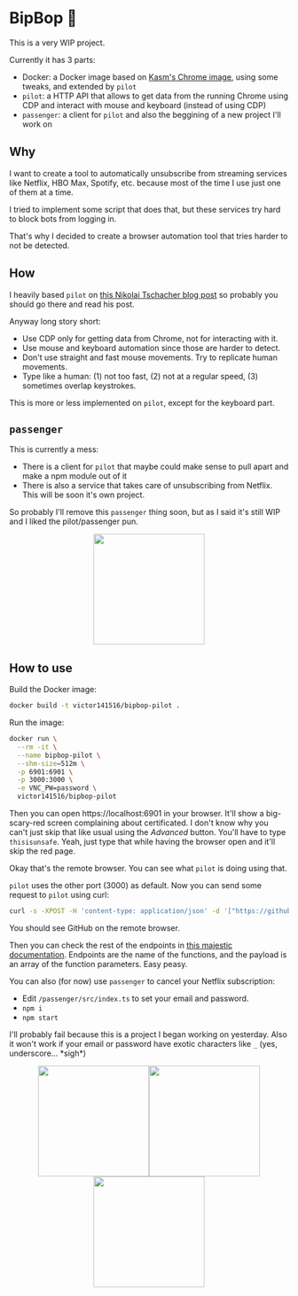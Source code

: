 # BipBop 🤖

This is a very WIP project.

Currently it has 3 parts:

 - Docker: a Docker image based on [Kasm's Chrome image](https://hub.docker.com/r/kasmweb/chrome), using some tweaks, and extended by `pilot`
 - `pilot`: a HTTP API that allows to get data from the running Chrome using CDP and interact with mouse and keyboard (instead of using CDP)
 - `passenger`: a client for `pilot` and also the beggining of a new project I'll work on

## Why

I want to create a tool to automatically unsubscribe from streaming services like Netflix, HBO Max, Spotify, etc. because most of the time I use just one of them at a time.

I tried to implement some script that does that, but these services try hard to block bots from logging in.

That's why I decided to create a browser automation tool that tries harder to not be detected.

## How

I heavily based `pilot` on [this Nikolai Tschacher blog post](https://incolumitas.com/2021/05/20/avoid-puppeteer-and-playwright-for-scraping/) so probably you should go there and read his post.

Anyway long story short:

 - Use CDP only for getting data from Chrome, not for interacting with it.
 - Use mouse and keyboard automation since those are harder to detect.
 - Don't use straight and fast mouse movements. Try to replicate human movements.
 - Type like a human: (1) not too fast, (2) not at a regular speed, (3) sometimes overlap keystrokes.

This is more or less implemented on `pilot`, except for the keyboard part.

## `passenger`

This is currently a mess:

 - There is a client for `pilot` that maybe could make sense to pull apart and make a npm module out of it
 - There is also a service that takes care of unsubscribing from Netflix. This will be soon it's own project.

So probably I'll remove this `passenger` thing soon, but as I said it's still WIP and I liked the pilot/passenger pun.

<p align="center"><img width="200" src="https://user-images.githubusercontent.com/5548950/185271182-1275fb99-6592-47e8-a208-420ed43a9f50.png"/></p>

## How to use

Build the Docker image:
```sh
docker build -t victor141516/bipbop-pilot .
```

Run the image:
```sh
docker run \
  --rm -it \
  --name bipbop-pilot \
  --shm-size=512m \
  -p 6901:6901 \
  -p 3000:3000 \
  -e VNC_PW=password \
  victor141516/bipbop-pilot
```

Then you can open https://localhost:6901 in your browser. It'll show a big-scary-red screen complaining about certificated. I don't know why you can't just skip that like usual using the _Advanced_ button. You'll have to type `thisisunsafe`. Yeah, just type that while having the browser open and it'll skip the red page.

Okay that's the remote browser. You can see what `pilot` is doing using that.

`pilot` uses the other port (3000) as default. Now you can send some request to `pilot` using curl:
```sh
curl -s -XPOST -H 'content-type: application/json' -d '["https://github.com"]' http://localhost:3000/api/v1/navigateTo
```

You should see GitHub on the remote browser.

Then you can check the rest of the endpoints in [this majestic documentation](https://github.com/victor141516/bipbop/blob/master/pilot/src/services/browser/index.ts). Endpoints are the name of the functions, and the payload is an array of the function parameters. Easy peasy.

You can also (for now) use `passenger` to cancel your Netflix subscription:
 - Edit `/passenger/src/index.ts` to set your email and password.
 - `npm i`
 - `npm start`

I'll probably fail because this is a project I began working on yesterday. Also it won't work if your email or password have exotic characters like `_` (yes, underscore... \*sigh*)

<p align="center"><img width="200" src="https://user-images.githubusercontent.com/5548950/185271182-1275fb99-6592-47e8-a208-420ed43a9f50.png"/><img width="200" src="https://user-images.githubusercontent.com/5548950/185271182-1275fb99-6592-47e8-a208-420ed43a9f50.png"/><img width="200" src="https://user-images.githubusercontent.com/5548950/185271182-1275fb99-6592-47e8-a208-420ed43a9f50.png"/></p>

